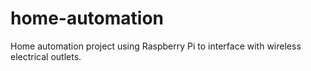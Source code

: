 # home-automation

Home automation project using Raspberry Pi to interface with wireless electrical outlets.

